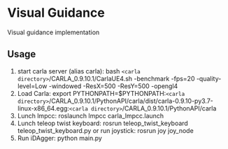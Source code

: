 # Visual Guidance
Visual guidance implementation

## Usage
1. start carla server (alias carla): bash `<carla directory>`/CARLA_0.9.10.1/CarlaUE4.sh -benchmark -fps=20 -quality-level=Low -windowed -ResX=500 -ResY=500 -opengl4
2. Load Carla: export PYTHONPATH=$PYTHONPATH:`<carla directory>`/CARLA_0.9.10.1/PythonAPI/carla/dist/carla-0.9.10-py3.7-linux-x86_64.egg:`<carla directory>`/CARLA_0.9.10.1/PythonAPI/carla
3. Lunch lmpcc: roslaunch lmpcc carla_lmpcc.launch
4. Lunch teleop twist keyboard: rosrun teleop_twist_keyboard teleop_twist_keyboard.py or run joystick: rosrun joy joy_node
5. Run iDAgger: python main.py
